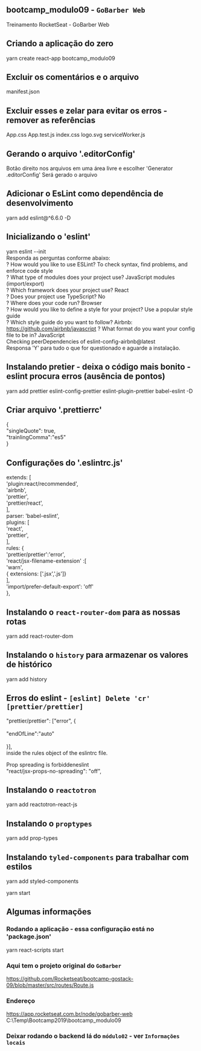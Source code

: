 ## bootcamp_modulo09 - `GoBarber Web`

Treinamento RocketSeat - GoBarber Web

## Criando a aplicação do zero
yarn create react-app bootcamp_modulo09

## Excluir os comentários e o arquivo 
manifest.json

## Excluir esses e zelar para evitar os erros -  remover as referências
App.css
App.test.js
index.css
logo.svg
serviceWorker.js

## Gerando o arquivo '.editorConfig'
Botão direito nos arquivos em uma área livre e escolher 'Generator .editorConfig'
Será gerado o arquivo

## Adicionar o EsLint como dependência de desenvolvimento
yarn add eslint@^6.6.0 -D

## Inicializando o 'eslint'
yarn eslint --init <br/>
Responda as perguntas conforme abaixo: <br/>
? How would you like to use ESLint? To check syntax, find problems, and enforce code style<br/>
? What type of modules does your project use? JavaScript modules (import/export)<br/>
? Which framework does your project use? React<br/>
? Does your project use TypeScript? No<br/>
? Where does your code run? Browser<br/>
? How would you like to define a style for your project? Use a popular style guide<br/>
? Which style guide do you want to follow? Airbnb: https://github.com/airbnb/javascript
? What format do you want your config file to be in? JavaScript<br/>
Checking peerDependencies of eslint-config-airbnb@latest<br/>
Responsa 'Y' para tudo o que for questionado e aguarde a instalação.<br/>

## Instalando pretier - deixa o código mais bonito - eslint procura erros (ausência de pontos)
yarn add prettier eslint-config-prettier eslint-plugin-prettier babel-eslint -D

## Criar arquivo '.prettierrc'
{<br/>
  "singleQuote": true,<br/>
  "trainlingComma":"es5"<br/>
}<br/>

## Configurações do '.eslintrc.js'
extends: [<br/>
    'plugin:react/recommended',<br/>
    'airbnb',<br/>
    'prettier',<br/>
    'prettier/react',<br/>
  ],<br/>
parser: 'babel-eslint',<br/>
plugins: [<br/>
    'react',<br/>
    'prettier',<br/>
  ],<br/>
  rules: {<br/>
    'prettier/prettier':'error',<br/>
    'react/jsx-filename-extension' :[<br/>
      'warn',<br/>
      { extensions: ['.jsx','.js']}<br/>
    ],<br/>
    'import/prefer-default-export': 'off'<br/>
  },  <br/>

## Instalando o `react-router-dom` para as nossas rotas
yarn add react-router-dom

## Instalando o `history` para armazenar os valores de histórico
yarn add history

## Erros do eslint - `[eslint] Delete 'cr' [prettier/prettier]`
"prettier/prettier": ["error", { <br>     
    "endOfLine":"auto" <br>          
  }], <br>
inside the rules object of the eslintrc file.<br>

Prop spreading is forbiddeneslint <br>
"react/jsx-props-no-spreading": "off",

## Instalando o `reactotron`
yarn add reactotron-react-js

## Instalando o `proptypes`
yarn add prop-types

## Instalando `tyled-components` para trabalhar com estilos
yarn add styled-components

yarn start


## Algumas informações

### Rodando a aplicação - essa configuração está no 'package.json'
yarn react-scripts start

### Aqui tem o projeto original do `GoBarber`
https://github.com/Rocketseat/bootcamp-gostack-09/blob/master/src/routes/Route.js


### Endereço
https://app.rocketseat.com.br/node/gobarber-web
C:\Temp\Bootcamp2019\bootcamp_modulo09

### Deixar rodando o backend lá do `módulo02` - ver `Informações locais`